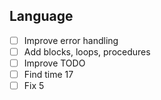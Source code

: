## Language
- [ ] Improve error handling
- [ ] Add blocks, loops, procedures
- [ ] Improve TODO
- [ ] Find time 17
- [ ] Fix 5